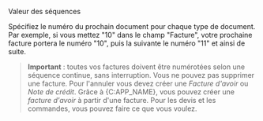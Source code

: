Valeur des séquences

Spécifiez le numéro du prochain document pour chaque type de document. Par 
exemple, si vous mettez "10" dans le champ "Facture", votre prochaine facture 
portera le numéro "10", puis la suivante le numéro "11" et ainsi de suite.

> **Important** : toutes vos factures doivent être numérotées selon une séquence 
> continue, sans interruption. Vous ne pouvez pas supprimer une facture. Pour 
> l'annuler vous devez créer une _Facture d'avoir_ ou _Note de crédit_. 
> Grâce à {C:APP_NAME}, vous pouvez créer une _facture d'avoir_ à partir d'une 
> facture. Pour les devis et les commandes, vous pouvez faire ce que vous voulez. 